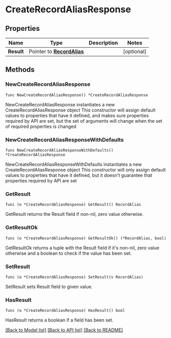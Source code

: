 # CreateRecordAliasResponse

## Properties

Name | Type | Description | Notes
------------ | ------------- | ------------- | -------------
**Result** | Pointer to [**RecordAlias**](RecordAlias.md) |  | [optional] 

## Methods

### NewCreateRecordAliasResponse

`func NewCreateRecordAliasResponse() *CreateRecordAliasResponse`

NewCreateRecordAliasResponse instantiates a new CreateRecordAliasResponse object
This constructor will assign default values to properties that have it defined,
and makes sure properties required by API are set, but the set of arguments
will change when the set of required properties is changed

### NewCreateRecordAliasResponseWithDefaults

`func NewCreateRecordAliasResponseWithDefaults() *CreateRecordAliasResponse`

NewCreateRecordAliasResponseWithDefaults instantiates a new CreateRecordAliasResponse object
This constructor will only assign default values to properties that have it defined,
but it doesn't guarantee that properties required by API are set

### GetResult

`func (o *CreateRecordAliasResponse) GetResult() RecordAlias`

GetResult returns the Result field if non-nil, zero value otherwise.

### GetResultOk

`func (o *CreateRecordAliasResponse) GetResultOk() (*RecordAlias, bool)`

GetResultOk returns a tuple with the Result field if it's non-nil, zero value otherwise
and a boolean to check if the value has been set.

### SetResult

`func (o *CreateRecordAliasResponse) SetResult(v RecordAlias)`

SetResult sets Result field to given value.

### HasResult

`func (o *CreateRecordAliasResponse) HasResult() bool`

HasResult returns a boolean if a field has been set.


[[Back to Model list]](../README.md#documentation-for-models) [[Back to API list]](../README.md#documentation-for-api-endpoints) [[Back to README]](../README.md)


